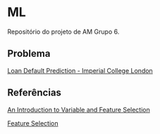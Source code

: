 # ML

Repositório do projeto de AM Grupo 6.

## Problema
[Loan Default Prediction - Imperial College London](https://www.kaggle.com/c/loan-default-prediction/data)

## Referências

[An Introduction to Variable and Feature Selection](http://www.jmlr.org/papers/volume3/guyon03a/guyon03a.pdf)

[Feature Selection](http://www.ntu.edu.sg/home/ssho/CPBook/Chapter6.pdf)
